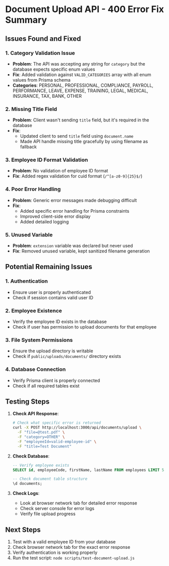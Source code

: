 # Document Upload API - 400 Error Fix Summary

## Issues Found and Fixed

### 1. **Category Validation Issue**
- **Problem**: The API was accepting any string for `category` but the database expects specific enum values
- **Fix**: Added validation against `VALID_CATEGORIES` array with all enum values from Prisma schema
- **Categories**: PERSONAL, PROFESSIONAL, COMPLIANCE, PAYROLL, PERFORMANCE, LEAVE, EXPENSE, TRAINING, LEGAL, MEDICAL, INSURANCE, TAX, BANK, OTHER

### 2. **Missing Title Field**
- **Problem**: Client wasn't sending `title` field, but it's required in the database
- **Fix**: 
  - Updated client to send `title` field using `document.name`
  - Made API handle missing title gracefully by using filename as fallback

### 3. **Employee ID Format Validation**
- **Problem**: No validation of employee ID format
- **Fix**: Added regex validation for cuid format (`/^[a-z0-9]{25}$/`)

### 4. **Poor Error Handling**
- **Problem**: Generic error messages made debugging difficult
- **Fix**: 
  - Added specific error handling for Prisma constraints
  - Improved client-side error display
  - Added detailed logging

### 5. **Unused Variable**
- **Problem**: `extension` variable was declared but never used
- **Fix**: Removed unused variable, kept sanitized filename generation

## Potential Remaining Issues

### 1. **Authentication**
- Ensure user is properly authenticated
- Check if session contains valid user ID

### 2. **Employee Existence**
- Verify the employee ID exists in the database
- Check if user has permission to upload documents for that employee

### 3. **File System Permissions**
- Ensure the upload directory is writable
- Check if `public/uploads/documents/` directory exists

### 4. **Database Connection**
- Verify Prisma client is properly connected
- Check if all required tables exist

## Testing Steps

1. **Check API Response**:
   ```bash
   # Check what specific error is returned
   curl -X POST http://localhost:3000/api/documents/upload \
     -F "file=@test.pdf" \
     -F "category=OTHER" \
     -F "employeeId=valid-employee-id" \
     -F "title=Test Document"
   ```

2. **Check Database**:
   ```sql
   -- Verify employee exists
   SELECT id, employeeCode, firstName, lastName FROM employees LIMIT 5;
   
   -- Check document table structure
   \d documents;
   ```

3. **Check Logs**:
   - Look at browser network tab for detailed error response
   - Check server console for error logs
   - Verify file upload progress

## Next Steps

1. Test with a valid employee ID from your database
2. Check browser network tab for the exact error response
3. Verify authentication is working properly
4. Run the test script: `node scripts/test-document-upload.js`